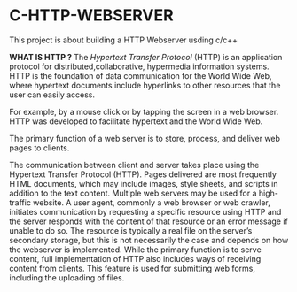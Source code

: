 # C-HTTP-WEBSERVER
This project is about building a HTTP Webserver usding c/c++


**WHAT IS HTTP ?**
    The *Hypertext Transfer Protocol* (HTTP) is an application protocol for distributed,collaborative, hypermedia information systems.
    HTTP is the foundation of data communication for the World Wide Web, where hypertext documents include hyperlinks to other resources that the     user can easily access.


  For example, by a mouse click or by tapping the screen in a web browser.
  HTTP was developed to facilitate hypertext and the World Wide Web.

  The primary function of a web server is to store, process, and deliver web pages to clients.

  The communication between client and server takes place using the Hypertext Transfer Protocol (HTTP).
  Pages delivered are most frequently HTML documents, which may include images, style sheets, and scripts in addition to the text content.
  Multiple web servers may be used for a high-traffic website.
  A user agent, commonly a web browser or web crawler, initiates communication by requesting a specific resource using HTTP and the server          responds with the content of that resource or an error message if unable to do so.
  The resource is typically a real file
  on the server’s secondary storage, but this is not necessarily the case and depends on how the webserver is implemented.
  While the primary function is to serve content, full implementation of HTTP also includes ways of receiving content from clients.
  This feature is used for submitting web forms, including the uploading of files.
